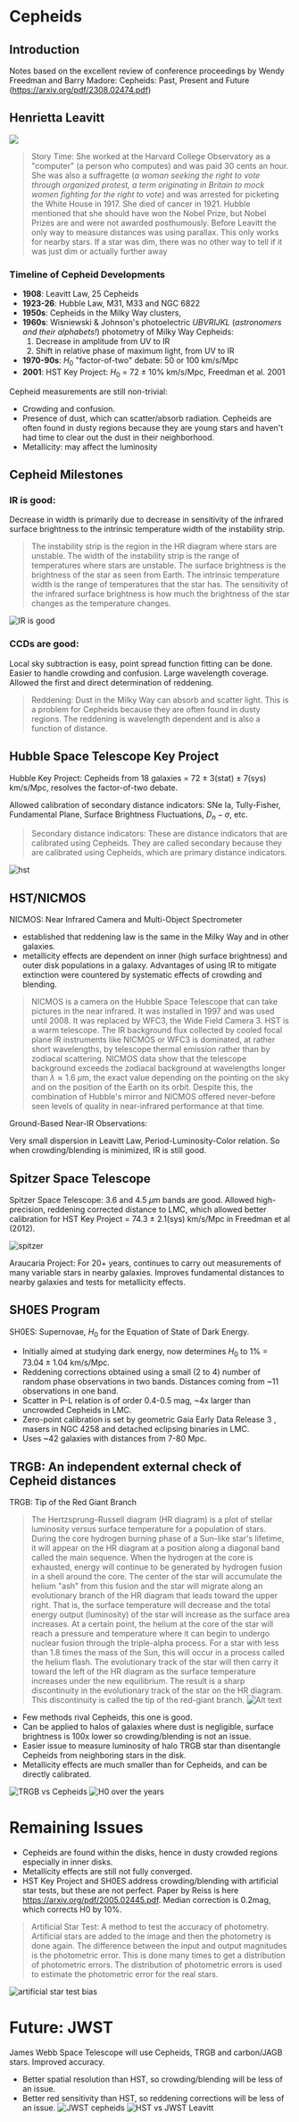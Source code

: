 # Cepheids

## Introduction

Notes based on the excellent review of conference proceedings by Wendy Freedman and Barry Madore: Cepheids: Past, Present and Future (https://arxiv.org/pdf/2308.02474.pdf)

## Henrietta Leavitt
[![](https://markdown-videos-api.jorgenkh.no/youtube/2FrY6gRPC7k)](https://youtu.be/2FrY6gRPC7k)

>Story Time: She worked at the Harvard College Observatory as a "computer" (a person who computes) and was paid 30 cents an hour. She was also a suffragette (_a woman seeking the right to vote through organized protest, a term originating in Britain to mock women fighting for the right to vote_) and was arrested for picketing the White House in 1917. She died of cancer in 1921. Hubble mentioned that she should have won the Nobel Prize, but Nobel Prizes are and were not awarded posthumously. Before Leavitt the only way to measure distances was using parallax. This only works for nearby stars. If a star was dim, there was no other way to tell if it was just dim or actually further away

### Timeline of Cepheid Developments

- **1908**: Leavitt Law, 25 Cepheids
- **1923-26**: Hubble Law, M31, M33 and NGC 6822
- **1950s**: Cepheids in the Milky Way clusters, 
- **1960s**: Wisniewski & Johnson's photoelectric $UBVRIJKL$ (_astronomers and their alphabets!_) photometry of Milky Way Cepheids:
    1. Decrease in amplitude from UV to IR
    1. Shift in relative phase of maximum light, from UV to IR
- **1970-90s**: $H_0$ "factor-of-two" debate: 50 or 100 km/s/Mpc
- **2001**: HST Key Project: $H_0$ = 72 $\pm$ 10% km/s/Mpc, Freedman et al. 2001

Cepheid measurements are still non-trivial:
- Crowding and confusion. 
- Presence of dust, which can scatter/absorb radiation. Cepheids are often found in dusty regions because they are young stars and haven't had time to clear out the dust in their neighborhood.
- Metallicity: may affect the luminosity

## Cepheid Milestones

### IR is good:

Decrease in width is primarily due to decrease in sensitivity of the infrared surface brightness to the intrinsic temperature width of the instability strip. 

>The instability strip is the region in the HR diagram where stars are unstable. The width of the instability strip is the range of temperatures where stars are unstable. The surface brightness is the brightness of the star as seen from Earth. The intrinsic temperature width is the range of temperatures that the star has. The sensitivity of the infrared surface brightness is how much the brightness of the star changes as the temperature changes.

![IR is good](./ir.png)

### CCDs are good:

Local sky subtraction is easy, point spread function fitting can be done. Easier to handle crowding and confusion. Large wavelength coverage. Allowed the first and direct determination of reddening.

>Reddening: Dust in the Milky Way can absorb and scatter light. This is a problem for Cepheids because they are often found in dusty regions. The reddening is wavelength dependent and is also a function of distance. 


## Hubble Space Telescope Key Project

Hubble Key Project: Cepheids from 18 galaxies = 72 $\pm$ 3(stat) $\pm$ 7(sys) km/s/Mpc, resolves the factor-of-two debate.

Allowed calibration of secondary distance indicators: SNe Ia, Tully-Fisher, Fundamental Plane, Surface Brightness Fluctuations, $D_n-\sigma$, etc.

>Secondary distance indicators: These are distance indicators that are calibrated using Cepheids. They are called secondary because they are calibrated using Cepheids, which are primary distance indicators.

![hst](image.png)

## HST/NICMOS

NICMOS: Near Infrared Camera and Multi-Object Spectrometer 
- established that reddening law is the same in the Milky Way and in other galaxies.
- metallicity effects are dependent on inner (high surface brightness) and outer disk populations in a galaxy. Advantages of using IR to mitigate extinction were countered by systematic effects of crowding and blending.

>NICMOS is a camera on the Hubble Space Telescope that can take pictures in the near infrared. It was installed in 1997 and was used until 2008. It was replaced by WFC3, the Wide Field Camera 3. HST is a warm telescope. The IR background flux collected by cooled focal plane IR instruments like NICMOS or WFC3 is dominated, at rather short wavelengths, by telescope thermal emission rather than by zodiacal scattering. NICMOS data show that the telescope background exceeds the zodiacal background at wavelengths longer than $λ \approx 1.6 \ \mu\text{m}$, the exact value depending on the pointing on the sky and on the position of the Earth on its orbit. Despite this, the combination of Hubble's mirror and NICMOS offered never-before seen levels of quality in near-infrared performance at that time.

Ground-Based Near-IR Observations:

Very small dispersion in Leavitt Law, Period-Luminosity-Color relation. So when crowding/blending is minimized, IR is still good.

## Spitzer Space Telescope

Spitzer Space Telescope: 3.6 and 4.5 $\mu$m bands are good. Allowed high-precision, reddening corrected distance to LMC, which allowed better calibration for HST Key Project = 74.3 $\pm$ 2.1(sys) km/s/Mpc in Freedman et al (2012).

![spitzer](image-1.png)

Araucaria Project: For 20+ years, continues to carry out measurements of many variable stars in nearby galaxies. Improves fundamental distances to nearby galaxies and tests for metallicity effects.

## SH0ES Program

SH0ES: Supernovae, $H_0$ for the Equation of State of Dark Energy.

- Initially aimed at studying dark energy, now determines $H_0$ to 1% = $73.04 \pm 1.04$ km/s/Mpc. 
- Reddening corrections obtained using a small (2 to 4) number of random phase observations in two bands. Distances coming from ~11 observations in one band.
- Scatter in P-L relation is of order 0.4-0.5 mag, ~4x larger than uncrowded Cepheids in LMC.
- Zero-point calibration is set by geometric Gaia Early Data Release 3 , masers in NGC 4258 and detached eclipsing binaries in LMC.
- Uses ~42 galaxies with distances from 7-80 Mpc.

## TRGB: An independent external check of Cepheid distances

TRGB: Tip of the Red Giant Branch
>The Hertzsprung–Russell diagram (HR diagram) is a plot of stellar luminosity versus surface temperature for a population of stars. During the core hydrogen burning phase of a Sun-like star's lifetime, it will appear on the HR diagram at a position along a diagonal band called the main sequence. When the hydrogen at the core is exhausted, energy will continue to be generated by hydrogen fusion in a shell around the core. The center of the star will accumulate the helium "ash" from this fusion and the star will migrate along an evolutionary branch of the HR diagram that leads toward the upper right. That is, the surface temperature will decrease and the total energy output (luminosity) of the star will increase as the surface area increases.
At a certain point, the helium at the core of the star will reach a pressure and temperature where it can begin to undergo nuclear fusion through the triple-alpha process. For a star with less than 1.8 times the mass of the Sun, this will occur in a process called the helium flash. The evolutionary track of the star will then carry it toward the left of the HR diagram as the surface temperature increases under the new equilibrium. The result is a sharp discontinuity in the evolutionary track of the star on the HR diagram. This discontinuity is called the tip of the red-giant branch.
>![Alt text](image-4.png)

- Few methods rival Cepheids, this one is good.
- Can be applied to halos of galaxies where dust is negligible, surface brightness is 100x lower so crowding/blending is not an issue.
- Easier issue to measure luminosity of halo TRGB star than disentangle Cepheids from neighboring stars in the disk.
- Metallicity effects are much smaller than for Cepheids, and can be directly calibrated.

![TRGB vs Cepheids](image-2.png)
![H0 over the years](image-3.png)

# Remaining Issues

- Cepheids are found within the disks, hence in dusty crowded regions especially in inner disks. 
- Metallicity effects are still not fully converged.
- HST Key Project and SH0ES address crowding/blending with artificial star tests, but these are not perfect. Paper by Reiss is here https://arxiv.org/pdf/2005.02445.pdf. Median correction is 0.2mag, which corrects H0 by 10%.

>Artificial Star Test: A method to test the accuracy of photometry. Artificial stars are added to the image and then the photometry is done again. The difference between the input and output magnitudes is the photometric error. This is done many times to get a distribution of photometric errors. The distribution of photometric errors is used to estimate the photometric error for the real stars.

![artificial star test bias](image-5.png)

# Future: JWST

James Webb Space Telescope will use Cepheids, TRGB and carbon/JAGB stars. Improved accuracy.
- Better spatial resolution than HST, so crowding/blending will be less of an issue.
- Better red sensitivity than HST, so reddening corrections will be less of an issue.
![JWST cepheids](image-6.png)
![HST vs JWST Leavitt](image-7.png)